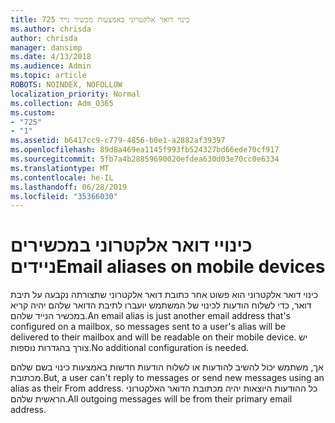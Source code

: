 ```yaml
---
title: 725 כינוי דואר אלקטרוני באמצעות מכשיר נייד
ms.author: chrisda
author: chrisda
manager: dansimp
ms.date: 4/13/2018
ms.audience: Admin
ms.topic: article
ROBOTS: NOINDEX, NOFOLLOW
localization_priority: Normal
ms.collection: Adm_O365
ms.custom:
- "725"
- "1"
ms.assetid: b6417cc9-c779-4856-b0e1-a2882af39397
ms.openlocfilehash: 89d8a469ea1145f993fb524327bd66ede70cf917
ms.sourcegitcommit: 5fb7a4b28859690020efdea630d03e70cc0e6334
ms.translationtype: MT
ms.contentlocale: he-IL
ms.lasthandoff: 06/28/2019
ms.locfileid: "35366030"
---
```

# <a name="email-aliases-on-mobile-devices"></a><span data-ttu-id="f35b0-102">כינויי דואר אלקטרוני במכשירים ניידים</span><span class="sxs-lookup"><span data-stu-id="f35b0-102">Email aliases on mobile devices</span></span>

<span data-ttu-id="f35b0-103">כינוי דואר אלקטרוני הוא פשוט אחר כתובת דואר אלקטרוני שתצורתה נקבעה על תיבת דואר, כדי לשלוח הודעות לכינוי של המשתמש יועברו לתיבת הדואר שלהם יהיה קריא במכשיר הנייד שלהם.</span><span class="sxs-lookup"><span data-stu-id="f35b0-103">An email alias is just another email address that's configured on a mailbox, so messages sent to a user's alias will be delivered to their mailbox and will be readable on their mobile device.</span></span> <span data-ttu-id="f35b0-104">יש צורך בהגדרות נוספות.</span><span class="sxs-lookup"><span data-stu-id="f35b0-104">No additional configuration is needed.</span></span>

<span data-ttu-id="f35b0-105">אך, משתמש יכול להשיב להודעות או לשלוח הודעות חדשות באמצעות כינוי בשם שלהם מכתובת.</span><span class="sxs-lookup"><span data-stu-id="f35b0-105">But, a user can't reply to messages or send new messages using an alias as their From address.</span></span> <span data-ttu-id="f35b0-106">כל ההודעות היוצאות יהיה מכתובת הדואר האלקטרוני הראשית שלהם.</span><span class="sxs-lookup"><span data-stu-id="f35b0-106">All outgoing messages will be from their primary email address.</span></span>
